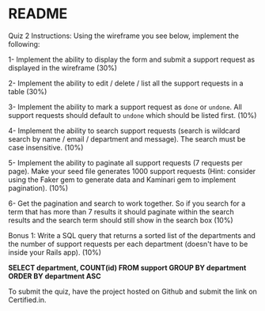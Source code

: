 # README

Quiz 2 Instructions:
Using the wireframe you see below, implement the following:

1- Implement the ability to display the form and submit a support request as displayed in the wireframe (30%)

2- Implement the ability to edit / delete / list all the support requests in a table  (30%)

3- Implement the ability to mark a support request as `done` or `undone`. All support requests should default to `undone` which should be listed first. (10%)

4- Implement the ability to search support requests (search is wildcard search by name / email / department and message). The search must be case insensitive. (10%)

5- Implement the ability to paginate all support requests (7 requests per page). Make your seed file generates 1000 support requests (Hint: consider using the Faker gem to generate data and Kaminari gem to implement pagination). (10%)

6- Get the pagination and search to work together. So if you search for a term that has more than 7 results it should paginate within the search results and the search term should still show in the search box (10%)

Bonus 1: Write a SQL query that returns a sorted list of the departments and the number of support requests per each department (doesn't have to be inside your Rails app). (10%)

<strong>
SELECT department, COUNT(id) FROM support
GROUP BY department
ORDER BY department ASC
</strong>

To submit the quiz, have the project hosted on Github and submit the link on Certified.in.

